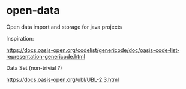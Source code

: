 # open-data
Open data import and storage for java projects

Inspiration:

https://docs.oasis-open.org/codelist/genericode/doc/oasis-code-list-representation-genericode.html

Data Set (non-trivial ?)

https://docs.oasis-open.org/ubl/UBL-2.3.html

